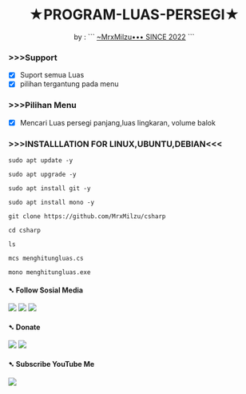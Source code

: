 <h1 align="center">
  ★PROGRAM-LUAS-PERSEGI★
</h1>
</div>
<p align="center">
  by : 
```
<a href="https://www.facebook.com/100071637038126">~MrxMilzu•••
SINCE 2022</a>
```
</p>
<p align="center">
  
### >>>Support
- [x] Suport semua Luas
- [x] pilihan tergantung pada menu

### >>>Pilihan Menu
- [x] Mencari Luas persegi panjang,luas lingkaran, volume balok

### >>>INSTALLLATION FOR LINUX,UBUNTU,DEBIAN<<<
```
sudo apt update -y
```
```
sudo apt upgrade -y
```
```
sudo apt install git -y
```
```
sudo apt install mono -y
```
```
git clone https://github.com/MrxMilzu/csharp
```
```
cd csharp
```
```
ls
```
```
mcs menghitungluas.cs
```
```
mono menghitungluas.exe
```
#### ➷ Follow Sosial Media
[![](https://img.shields.io/badge/Facebook-blue?logo=Facebook&logoColor=blue&labelColor=white)](https://www.facebook.com/100071637038126)
[![](https://img.shields.io/badge/Instagram-red?logo=Instagram&logoColor=red&labelColor=white)](https://www.instagram.com/milzu_tc_hacker/)
[![](https://img.shields.io/badge/Github-black?logo=Github&logoColor=black&labelColor=white)](https://github.com/MrxMilzu) 
#### ➷ Donate
[![](https://img.shields.io/badge/DANA-Pay-white?logo=DANA&logoColor=white&labelColor=blue)](https://link.dana.id/qr/3u8s8cbp)
[![](https://img.shields.io/badge/Shopee-Pay-white?logo=Shopee&logoColor=blue&labelColor=orange)](https://shp.ee/a8kx89x?smtt=0.0.9)

#### ➷ Subscribe YouTube Me
[![](https://img.shields.io/badge/YouTube-SUBSCRIBE-red?&logoColor=white&labelColor=purpel)](https://youtube.com/channel/UCqHIxnz-uxVzLXARplFzzqQ)

